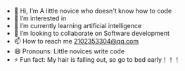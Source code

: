 - 👋 Hi, I’m A little novice who doesn't know how to code
- 👀 I’m interested in 
- 🌱 I’m currently learning artificial intelligence
- 💞️ I’m looking to collaborate on Software development
- 📫 How to reach me 2102353304@qq.com
- 😄 Pronouns: Little novices write code
- ⚡ Fun fact: My hair is falling out, so go to bed early！！！

<!---
A little novice who doesn't know how to code is a ✨ special ✨ repository because its `README.md` (this file) appears on your GitHub profile.
You can click the Preview link to take a look at your changes.
--->
